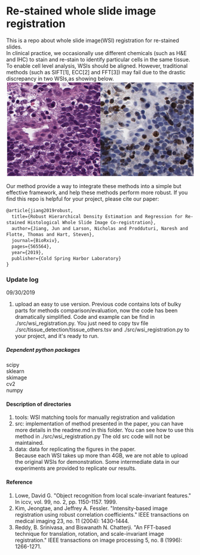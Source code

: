 # Re-stained whole slide image registration

This is a repo about whole slide image(WSI) registration for re-stained slides.   
In clinical practice, we occasionally use different chemicals (such as H&E and IHC) to stain and re-stain to identify particular cells in the same tissue.
To enable cell level analysis, WSIs should be aligned. However, traditional methods (such as SIFT[1], ECC[2] and FFT[3]) may fail due to the drastic discrepancy in two WSIs,as showing below. 
![alt text](./img_sample.png)   

Our method provide a way to integrate these methods into a simple but effective framework, and help these methods perform more robust. If you find this repo is helpful for your project, please cite our paper:
```
@article{jiang2019robust,
  title={Robust Hierarchical Density Estimation and Regression for Re-stained Histological Whole Slide Image Co-registration},
  author={Jiang, Jun and Larson, Nicholas and Prodduturi, Naresh and Flotte, Thomas and Hart, Steven},
  journal={BioRxiv},
  pages={565564},
  year={2019},
  publisher={Cold Spring Harbor Laboratory}
}
```
### Update log
09/30/2019
1. upload an easy to use version. 
Previous code contains lots of bulky parts for methods comparison/evaluation, now the code has been dramatically simplified.
Code and example can be find in ./src/wsi_registration.py. 
You just need to copy tsv file ./src/tissue_detection/tissue_others.tsv and ./src/wsi_registration.py to your project, and it's ready to run.

##### Dependent python packages
scipy   
sklearn   
skimage   
cv2   
numpy

#### Description of directories  
1. tools: WSI matching tools for manually registration and validation   
2. src: implementation of method presented in the paper, you can have more details in the readme.md in this folder. You can see how to use this method in ./src/wsi_registration.py
The old src code will not be maintained.   
3. data: data for replicating the figures in the paper.   
    Because each WSI takes up more than 4GB, we are not able to upload the original WSIs for demonstration. Some intermediate data in our experiments are provided to replicate our results.

#### Reference
1. Lowe, David G. "Object recognition from local scale-invariant features." In iccv, vol. 99, no. 2, pp. 1150-1157. 1999.
2. Kim, Jeongtae, and Jeffrey A. Fessler. "Intensity-based image registration using robust correlation coefficients." IEEE transactions on medical imaging 23, no. 11 (2004): 1430-1444.
3. Reddy, B. Srinivasa, and Biswanath N. Chatterji. "An FFT-based technique for translation, rotation, and scale-invariant image registration." IEEE transactions on image processing 5, no. 8 (1996): 1266-1271.




